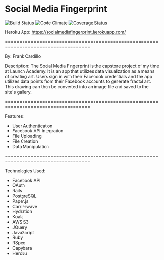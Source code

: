 # Social Media Fingerprint
![Build Status](https://codeship.com/projects/0547e5b0-2f20-0134-f7b2-5ebc8f268022/status?branch=master)
![Code Climate](https://codeclimate.com/github/FrankCardillo/SocialMediaFingerprint.png)
[![Coverage Status](https://coveralls.io/repos/github/FrankCardillo/SocialMediaFingerprint/badge.svg?branch=master)](https://coveralls.io/github/FrankCardillo/SocialMediaFingerprint?branch=master)

Heroku App: https://socialmediafingerprint.herokuapp.com/

====================================================================================

By: Frank Cardillo

Description:
The Social Media Fingerprint is the capstone project of my time at Launch Academy.
It is an app that utilizes data visualization as a means of creating art. Users sign in with their Facebook credentials and the app utilizes data points from their Facebook accounts to generate fractal art. This drawing can then be converted into an image file and saved to the site's gallery.

====================================================================================

Features:
- User Authentication
- Facebook API Integration
- File Uploading
- File Creation
- Data Manipulation

====================================================================================

Technologies Used:
- Facebook API
- OAuth
- Rails
- PostgreSQL
- Paper.js
- Carrierwave
- Hydration
- Koala
- AWS S3
- JQuery
- JavaScript
- Ruby
- RSpec
- Capybara
- Heroku
